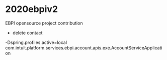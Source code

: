 # 2020ebpiv2
EBPI opensource project contribution 
* delete contact

-Dspring.profiles.active=local
com.intuit.platform.services.ebpi.account.apis.exe.AccountServiceApplication
